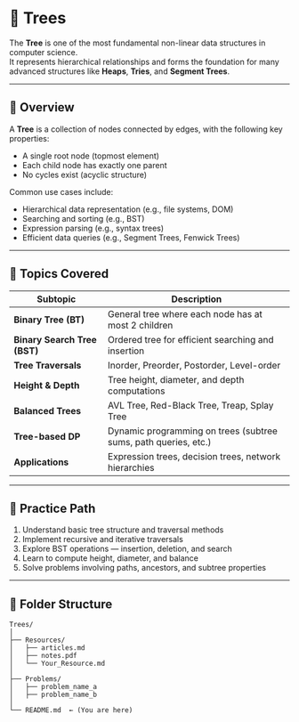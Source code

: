 # 🌲 Trees

The **Tree** is one of the most fundamental non-linear data structures in computer science.  
It represents hierarchical relationships and forms the foundation for many advanced structures like **Heaps**, **Tries**, and **Segment Trees**.

---

## 📘 Overview

A **Tree** is a collection of nodes connected by edges, with the following key properties:
- A single root node (topmost element)
- Each child node has exactly one parent
- No cycles exist (acyclic structure)

Common use cases include:
- Hierarchical data representation (e.g., file systems, DOM)
- Searching and sorting (e.g., BST)
- Expression parsing (e.g., syntax trees)
- Efficient data queries (e.g., Segment Trees, Fenwick Trees)

---

## 🌿 Topics Covered

| Subtopic | Description |
|-----------|--------------|
| **Binary Tree (BT)** | General tree where each node has at most 2 children |
| **Binary Search Tree (BST)** | Ordered tree for efficient searching and insertion |
| **Tree Traversals** | Inorder, Preorder, Postorder, Level-order |
| **Height & Depth** | Tree height, diameter, and depth computations |
| **Balanced Trees** | AVL Tree, Red-Black Tree, Treap, Splay Tree |
| **Tree-based DP** | Dynamic programming on trees (subtree sums, path queries, etc.) |
| **Applications** | Expression trees, decision trees, network hierarchies |

---

## 🧠 Practice Path

1. Understand basic tree structure and traversal methods  
2. Implement recursive and iterative traversals  
3. Explore BST operations — insertion, deletion, and search  
4. Learn to compute height, diameter, and balance  
5. Solve problems involving paths, ancestors, and subtree properties  

---

## 📁 Folder Structure

```plaintext
Trees/
│
├── Resources/
│   ├── articles.md
│   ├── notes.pdf
│   └── Your_Resource.md
│
├── Problems/
│   ├── problem_name_a
│   ├── problem_name_b
│
└── README.md  ← (You are here)
